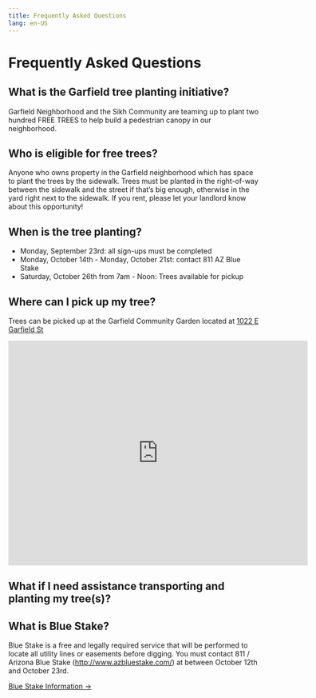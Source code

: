 ```yaml
---
title: Frequently Asked Questions
lang: en-US
---
```

# Frequently Asked Questions
<contact/>

## What is the Garfield tree planting initiative?
Garfield Neighborhood and the Sikh Community are teaming up to plant two hundred FREE TREES to help build a pedestrian canopy in our neighborhood.

## Who is eligible for free trees?
Anyone who owns property in the Garfield neighborhood which has space to plant the trees by the sidewalk. Trees must be planted in the right-of-way between the sidewalk and the street if that’s big enough, otherwise in the yard right next to the sidewalk. If you rent, please let your landlord know about this opportunity!

## When is the tree planting?
* Monday, September 23rd: all sign-ups must be completed
* Monday, October 14th - Monday, October 21st: contact 811 AZ Blue Stake
* Saturday, October 26th from 7am - Noon: Trees available for pickup

## Where can I pick up my tree?
Trees can be picked up at the Garfield Community Garden located at [1022 E Garfield St](https://goo.gl/maps/GPhamjwMag4xHzJ38)

<iframe src="https://www.google.com/maps/embed?pb=!1m18!1m12!1m3!1d416.0840550166744!2d-112.06033062160766!3d33.4578395525165!2m3!1f0!2f0!3f0!3m2!1i1024!2i768!4f13.1!3m3!1m2!1s0x872b13e4c4ee41c1%3A0x8618ef33b7b18eef!2sGarfield+Community+Garden!5e0!3m2!1sen!2sus!4v1566150316405!5m2!1sen!2sus" width="600" height="450" frameborder="0" style="border:0" allowfullscreen></iframe>

## What if I need assistance transporting and planting my tree(s)?

## What is Blue Stake?
Blue Stake is a free and legally required service that will be performed to locate all utility lines or easements before digging. You must contact 811 / Arizona Blue Stake (<http://www.azbluestake.com/>) at between October 12th and October 23rd. 

<a href='/bluestake' class='button'>Blue Stake Information →</a>

<Footer/>

<style lang='stylus'>
.button 
    display: inline-block
    font-size: 1.2rem
    color: #fff
    background-color: #3eaf7c
    padding: 0.8rem 1.6rem
    border-radius: 4px
    transition: background-color 0.1s ease
    box-sizing: border-box
    border-bottom: 1px solid #389d70
.button:hover
  text-decoration: none
  background-color: #4abf8a;
  color: #fff
</style>
